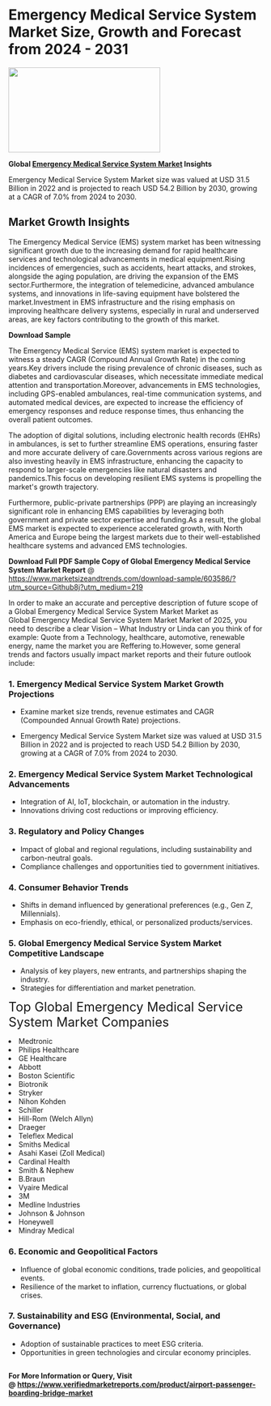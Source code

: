 <H1>Emergency Medical Service System Market Size, Growth and Forecast from 2024 - 2031</H1><img class="aligncenter size-medium wp-image-584254" src="https://thirdeyenews.in/wp-content/uploads/2024/09/Global-Market-Research-300x168.jpeg" alt="" width="300" height="168" /><p><strong>Global&nbsp;<a href="https://www.marketsizeandtrends.com/download-sample/603586/?utm_source=Github8j?utm_medium=219">Emergency Medical Service System Market</a> Insights</strong></p><p>Emergency Medical Service System Market size was valued at USD 31.5 Billion in 2022 and is projected to reach USD 54.2 Billion by 2030, growing at a CAGR of 7.0% from 2024 to 2030.</p><p><h2>Market Growth Insights</h2> <p>The Emergency Medical Service (EMS) system market has been witnessing significant growth due to the increasing demand for rapid healthcare services and technological advancements in medical equipment.Rising incidences of emergencies, such as accidents, heart attacks, and strokes, alongside the aging population, are driving the expansion of the EMS sector.Furthermore, the integration of telemedicine, advanced ambulance systems, and innovations in life-saving equipment have bolstered the market.Investment in EMS infrastructure and the rising emphasis on improving healthcare delivery systems, especially in rural and underserved areas, are key factors contributing to the growth of this market.</p> <p><strong>Download Sample</strong></p> <p>The Emergency Medical Service (EMS) system market is expected to witness a steady CAGR (Compound Annual Growth Rate) in the coming years.Key drivers include the rising prevalence of chronic diseases, such as diabetes and cardiovascular diseases, which necessitate immediate medical attention and transportation.Moreover, advancements in EMS technologies, including GPS-enabled ambulances, real-time communication systems, and automated medical devices, are expected to increase the efficiency of emergency responses and reduce response times, thus enhancing the overall patient outcomes.</p> <p>The adoption of digital solutions, including electronic health records (EHRs) in ambulances, is set to further streamline EMS operations, ensuring faster and more accurate delivery of care.Governments across various regions are also investing heavily in EMS infrastructure, enhancing the capacity to respond to larger-scale emergencies like natural disasters and pandemics.This focus on developing resilient EMS systems is propelling the market's growth trajectory.</p> <p>Furthermore, public-private partnerships (PPP) are playing an increasingly significant role in enhancing EMS capabilities by leveraging both government and private sector expertise and funding.As a result, the global EMS market is expected to experience accelerated growth, with North America and Europe being the largest markets due to their well-established healthcare systems and advanced EMS technologies.</p> <p><span class=""><strong>Download Full PDF Sample Copy of Global Emergency Medical Service System Market Report</strong> @ <a href="https://www.marketsizeandtrends.com/download-sample/603586/?utm_source=Github8j?utm_medium=219" target="_blank">https://www.marketsizeandtrends.com/download-sample/603586/?utm_source=Github8j?utm_medium=219</a></span></p><p>In order to make an accurate and perceptive description of future scope of a Global&nbsp;Emergency Medical Service System Market Market as Global&nbsp;Emergency Medical Service System Market Market of 2025, you need to describe a clear Vision &ndash; What Industry or Linda can you think of for example: Quote from a Technology, healthcare, automotive, renewable energy, name the market you are Reffering to.However, some general trends and factors usually impact market reports and their future outlook include:</p><h3>1.&nbsp;<strong>Emergency Medical Service System Market Growth Projections</strong></h3><ul><li>Examine market size trends, revenue estimates and CAGR (Compounded Annual Growth Rate) projections.</li><li><p>Emergency Medical Service System Market size was valued at USD 31.5 Billion in 2022 and is projected to reach USD 54.2 Billion by 2030, growing at a CAGR of 7.0% from 2024 to 2030.</p></li></ul><h3>2.&nbsp;<strong>Emergency Medical Service System Market Technological Advancements</strong></h3><ul><li>Integration of AI, IoT, blockchain, or automation in the industry.</li><li>Innovations driving cost reductions or improving efficiency.</li></ul><h3>3.&nbsp;<strong>Regulatory and Policy Changes</strong></h3><ul><li>Impact of global and regional regulations, including sustainability and carbon-neutral goals.</li><li>Compliance challenges and opportunities tied to government initiatives.</li></ul><h3>4.&nbsp;<strong>Consumer Behavior Trends</strong></h3><ul><li>Shifts in demand influenced by generational preferences (e.g., Gen Z, Millennials).</li><li>Emphasis on eco-friendly, ethical, or personalized products/services.</li></ul><h3>5.&nbsp;<strong>Global Emergency Medical Service System Market Competitive Landscape</strong></h3><ul><li>Analysis of key players, new entrants, and partnerships shaping the industry.</li><li>Strategies for differentiation and market penetration.</li></ul><p data-pm-slice="1 1 []"><span style="color: inherit; font-family: inherit; font-size: 25px;">Top Global Emergency Medical Service System Market Companies</span></p><div class="" data-test-id=""><p><li>Medtronic</li><li> Philips Healthcare</li><li> GE Healthcare</li><li> Abbott</li><li> Boston Scientific</li><li> Biotronik</li><li> Stryker</li><li> Nihon Kohden</li><li> Schiller</li><li> Hill-Rom (Welch Allyn)</li><li> Draeger</li><li> Teleflex Medical</li><li> Smiths Medical</li><li> Asahi Kasei (Zoll Medical)</li><li> Cardinal Health</li><li> Smith & Nephew</li><li> B.Braun</li><li> Vyaire Medical</li><li> 3M</li><li> Medline Industries</li><li> Johnson & Johnson</li><li> Honeywell</li><li> Mindray Medical</li></p></div><h3>6.&nbsp;<strong>Economic and Geopolitical Factors</strong></h3><ul><li>Influence of global economic conditions, trade policies, and geopolitical events.</li><li>Resilience of the market to inflation, currency fluctuations, or global crises.</li></ul><h3>7.&nbsp;<strong>Sustainability and ESG (Environmental, Social, and Governance)</strong></h3><ul><li>Adoption of sustainable practices to meet ESG criteria.</li><li>Opportunities in green technologies and circular economy principles.</li></ul><h2><strong style="font-size: 14px;">For More Information or Query, Visit @&nbsp;</strong><a style="background-color: #ffffff; font-size: 14px;" href="https://www.marketsizeandtrends.com/report/emergency-medical-service-system-market/" target="_blank">https://www.verifiedmarketreports.com/product/airport-passenger-boarding-bridge-market</a></h2>